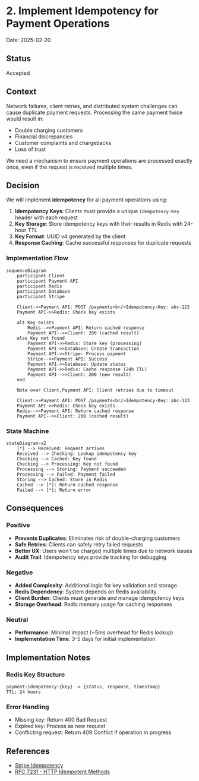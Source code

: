 # 2. Implement Idempotency for Payment Operations

Date: 2025-02-20

## Status

Accepted

## Context

Network failures, client retries, and distributed system challenges can cause duplicate payment requests. Processing the same payment twice would result in:

- Double charging customers
- Financial discrepancies
- Customer complaints and chargebacks
- Loss of trust

We need a mechanism to ensure payment operations are processed exactly once, even if the request is received multiple times.

## Decision

We will implement **idempotency** for all payment operations using:

1. **Idempotency Keys**: Clients must provide a unique `Idempotency-Key` header with each request
2. **Key Storage**: Store idempotency keys with their results in Redis with 24-hour TTL
3. **Key Format**: UUID v4 generated by the client
4. **Response Caching**: Cache successful responses for duplicate requests

### Implementation Flow

```mermaid
sequenceDiagram
    participant Client
    participant Payment API
    participant Redis
    participant Database
    participant Stripe

    Client->>Payment API: POST /payments<br/>Idempotency-Key: abc-123
    Payment API->>Redis: Check key exists
    
    alt Key exists
        Redis-->>Payment API: Return cached response
        Payment API-->>Client: 200 (cached result)
    else Key not found
        Payment API->>Redis: Store key (processing)
        Payment API->>Database: Create transaction
        Payment API->>Stripe: Process payment
        Stripe-->>Payment API: Success
        Payment API->>Database: Update status
        Payment API->>Redis: Cache response (24h TTL)
        Payment API-->>Client: 200 (new result)
    end
    
    Note over Client,Payment API: Client retries due to timeout
    
    Client->>Payment API: POST /payments<br/>Idempotency-Key: abc-123
    Payment API->>Redis: Check key exists
    Redis-->>Payment API: Return cached response
    Payment API-->>Client: 200 (cached result)
```

### State Machine

```mermaid
stateDiagram-v2
    [*] --> Received: Request arrives
    Received --> Checking: Lookup idempotency key
    Checking --> Cached: Key found
    Checking --> Processing: Key not found
    Processing --> Storing: Payment succeeded
    Processing --> Failed: Payment failed
    Storing --> Cached: Store in Redis
    Cached --> [*]: Return cached response
    Failed --> [*]: Return error
```

## Consequences

### Positive

- **Prevents Duplicates**: Eliminates risk of double-charging customers
- **Safe Retries**: Clients can safely retry failed requests
- **Better UX**: Users won't be charged multiple times due to network issues
- **Audit Trail**: Idempotency keys provide tracking for debugging

### Negative

- **Added Complexity**: Additional logic for key validation and storage
- **Redis Dependency**: System depends on Redis availability
- **Client Burden**: Clients must generate and manage idempotency keys
- **Storage Overhead**: Redis memory usage for caching responses

### Neutral

- **Performance**: Minimal impact (~5ms overhead for Redis lookup)
- **Implementation Time**: 3-5 days for initial implementation

## Implementation Notes

### Redis Key Structure
```
payment:idempotency:{key} -> {status, response, timestamp}
TTL: 24 hours
```

### Error Handling
- Missing key: Return 400 Bad Request
- Expired key: Process as new request
- Conflicting request: Return 409 Conflict if operation in progress

## References

- [Stripe Idempotency](https://stripe.com/docs/api/idempotent_requests)
- [RFC 7231 - HTTP Idempotent Methods](https://tools.ietf.org/html/rfc7231#section-4.2.2)
